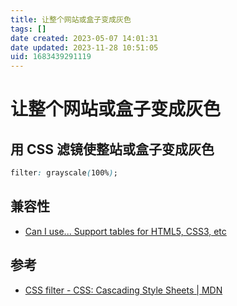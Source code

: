 ```yaml
---
title: 让整个网站或盒子变成灰色
tags: []
date created: 2023-05-07 14:01:31
date updated: 2023-11-28 10:51:05
uid: 1683439291119
---
```


# 让整个网站或盒子变成灰色

## 用 CSS 滤镜使整站或盒子变成灰色

```css
filter: grayscale(100%);
```

## 兼容性

- [Can I use... Support tables for HTML5, CSS3, etc](https://caniuse.com/?search=filter)

## 参考

- [CSS filter - CSS: Cascading Style Sheets | MDN](https://developer.mozilla.org/en-US/docs/Web/CSS/filter)

